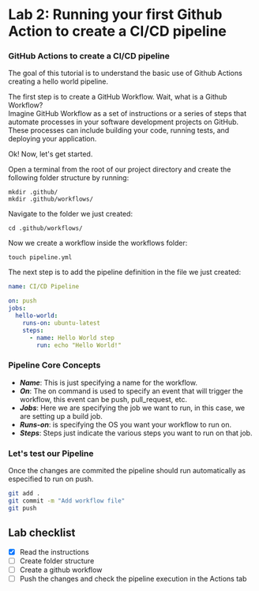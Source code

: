 # Lab 2: Running your first Github Action to create a CI/CD pipeline

### GitHub Actions to create a CI/CD pipeline

The goal of this tutorial is to understand the basic use of Github Actions creating a hello world pipeline.

The first step is to create a GitHub Workflow. Wait, what is a Github Workflow?    
Imagine GitHub Workflow as a set of instructions or a series of steps that automate processes in your software development projects on GitHub. These processes can include building your code, running tests, and deploying your application.

Ok! Now, let's get started. 

Open a terminal from the root of our project directory and create the following folder structure by running:

```
mkdir .github/
mkdir .github/workflows/
```

Navigate to the folder we just created:

```
cd .github/workflows/
```

Now we create a workflow inside the workflows folder:

```
touch pipeline.yml
```

The next step is to add the pipeline definition in the file we just created:

```yml
name: CI/CD Pipeline

on: push
jobs:
  hello-world:
    runs-on: ubuntu-latest
    steps:
      - name: Hello World step
        run: echo "Hello World!"
```

### Pipeline Core Concepts

- **_Name_**: This is just specifying a name for the workflow.
- **_On_**: The on command is used to specify an event that will trigger the workflow, this event can be push, pull_request, etc.
- **_Jobs_**: Here we are specifying the job we want to run, in this case, we are setting up a build job.
- **_Runs-on_**: is specifying the OS you want your workflow to run on.
- **_Steps_**: Steps just indicate the various steps you want to run on that job.

### Let's test our Pipeline

Once the changes are commited the pipeline should run automatically as especified to run on push.

```bash
git add .
git commit -m "Add workflow file"
git push
```


## Lab checklist

- [x] Read the instructions
- [ ] Create folder structure
- [ ] Create a github workflow
- [ ] Push the changes and check the pipeline execution in the Actions tab
